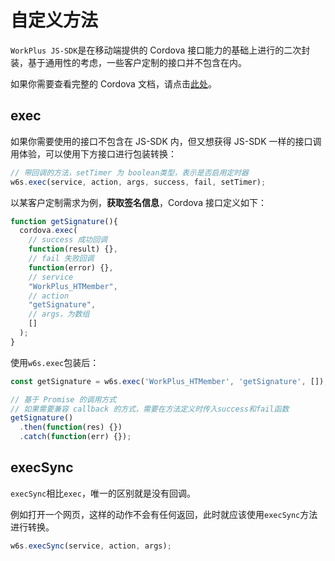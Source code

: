 # 自定义方法

`WorkPlus JS-SDK`是在移动端提供的 Cordova 接口能力的基础上进行的二次封装，基于通用性的考虑，一些客户定制的接口并不包含在内。

如果你需要查看完整的 Cordova 文档，请点击[此处](https://open.workplus.io/cordova/)。

## exec

如果你需要使用的接口不包含在 JS-SDK 内，但又想获得 JS-SDK 一样的接口调用体验，可以使用下方接口进行包装转换：

```js
// 带回调的方法，setTimer 为 boolean类型，表示是否启用定时器
w6s.exec(service, action, args, success, fail, setTimer);
```

以某客户定制需求为例，**获取签名信息**，Cordova 接口定义如下：

```js
function getSignature(){
  cordova.exec(
    // success 成功回调
    function(result) {},
    // fail 失败回调
    function(error) {},
    // service
    "WorkPlus_HTMember",
    // action
    "getSignature", 
    // args，为数组
    []
  );
}
```

使用`w6s.exec`包装后：

```js
const getSignature = w6s.exec('WorkPlus_HTMember', 'getSignature', []);

// 基于 Promise 的调用方式
// 如果需要兼容 callback 的方式，需要在方法定义时传入success和fail函数
getSignature()
  .then(function(res) {})
  .catch(function(err) {});
```

## execSync

`execSync`相比`exec`，唯一的区别就是没有回调。

例如打开一个网页，这样的动作不会有任何返回，此时就应该使用`execSync`方法进行转换。

```js
w6s.execSync(service, action, args);
```